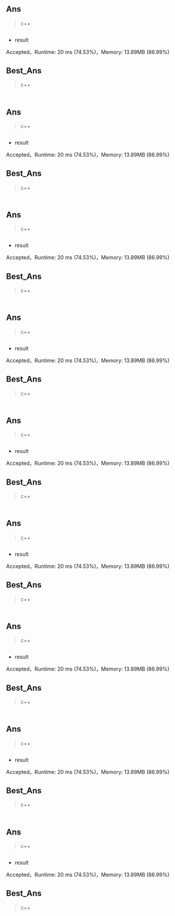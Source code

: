 # 

## Ans

> c++

```c++

```

* result

Accepted，Runtime: 20 ms (74.53%)，Memory: 13.89MB (86.99%)



## Best_Ans

> c++

```c++

```



# 

## Ans

> c++

```c++

```

* result

Accepted，Runtime: 20 ms (74.53%)，Memory: 13.89MB (86.99%)



## Best_Ans

> c++

```c++

```



# 

## Ans

> c++

```c++

```

* result

Accepted，Runtime: 20 ms (74.53%)，Memory: 13.89MB (86.99%)



## Best_Ans

> c++

```c++

```



# 

## Ans

> c++

```c++

```

* result

Accepted，Runtime: 20 ms (74.53%)，Memory: 13.89MB (86.99%)



## Best_Ans

> c++

```c++

```



# 

## Ans

> c++

```c++

```

* result

Accepted，Runtime: 20 ms (74.53%)，Memory: 13.89MB (86.99%)



## Best_Ans

> c++

```c++

```



# 

## Ans

> c++

```c++

```

* result

Accepted，Runtime: 20 ms (74.53%)，Memory: 13.89MB (86.99%)



## Best_Ans

> c++

```c++

```



# 

## Ans

> c++

```c++

```

* result

Accepted，Runtime: 20 ms (74.53%)，Memory: 13.89MB (86.99%)



## Best_Ans

> c++

```c++

```



# 

## Ans

> c++

```c++

```

* result

Accepted，Runtime: 20 ms (74.53%)，Memory: 13.89MB (86.99%)



## Best_Ans

> c++

```c++

```



# 

## Ans

> c++

```c++

```

* result

Accepted，Runtime: 20 ms (74.53%)，Memory: 13.89MB (86.99%)



## Best_Ans

> c++

```c++

```



